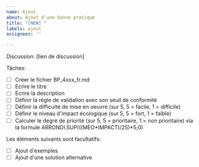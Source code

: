 ```yaml
---
name: Ajout
about: Ajout d'une bonne pratique
title: "[NEW] "
labels: ajout
assignees: ''

---
```


Discussion: [lien de discussion]

Tâches:

- [ ] Créer le fichier BP_4xxx_fr.md 
- [ ] Ecrire le titre
- [ ] Ecrire la description
- [ ] Définir la règle de validation avec son seuil de conformité
- [ ] Définir la difficulté de mise en oeuvre (sur 5, 5 = facile, 1 = difficile)
- [ ] Définir le niveau d'impact écologique (sur 5, 5 = fort, 1 = faible)
- [ ] Calculer le degré de priorité (sur 5, 5 = prioritaire, 1 = non prioritaire) via la formule ARRONDI.SUP(((MEO*IMPACT)/25)*5;0)

Les éléments suivants sont facultatifs:

- [ ] Ajout d'exemples
- [ ] Ajout d'une solution alternative
